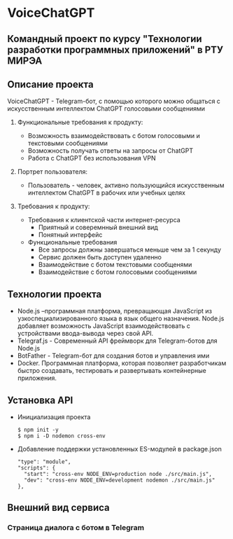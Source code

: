 # VoiceChatGPT
## Командный проект по курсу "Технологии разработки программных приложений" в РТУ МИРЭА
## Описание проекта
VoiceChatGPT - Telegram-бот, с помощью которого можно общаться с искусcтвенным интеллектом ChatGPT голосовыми сообщениями

1. Функциональные требования к продукту:
    - Возможность взаимодействовать с ботом голосовыми и текстовыми сообщениями
    - Возможность получать ответы на запросы от ChatGPT 
    - Работа с ChatGPT без использования VPN

2. Портрет пользователя:
    - Пользователь - человек, активно пользующийся искусcтвенным интеллектом ChatGPT в рабочих или учебных целях
   
3. Требования к продукту:
    + Требования к клиентской части интернет-ресурса
      - Приятный и соверемнный внешний вид
      - Понятный интерфейс
    + Функциональные требования
      - Все запросы должны завершаться меньше чем за 1 секунду
      - Сервис должен быть доступен удаленно
      - Взаимодействие с ботом текстовыми сообщенями
      - Взаимодействие с ботом голосовыми сообщениями
      
## Технологии проекта
   + Node.js –программная платформа, превращающая JavaScript из узкоспециализированного языка в язык общего назначения. Node.js добавляет возможность JavaScript взаимодействовать с устройствами ввода-вывода через свой API.
   + Telegraf.js - Современный API фреймворк для Telegram-ботов для Node.js
   + BotFather - Telegram-бот для создания ботов и управления ими
   + Docker. Программная платформа, которая позволяет разработчикам быстро создавать, тестировать и развертывать контейнерные приложения.

## Установка API
  + Инициализация проекта
    ```
    $ npm init -y 
    $ npm i -D nodemon cross-env
    ```
  + Добавление поддержки установленных ES-модулей в package.json
    ```
    "type": "module",
    "scripts": {
      "start": "cross-env NODE_ENV=production node ./src/main.js",
      "dev": "cross-env NODE_ENV=development nodemon ./src/main.js"
    },
    ```
## Внешний вид сервиса
### Страница диалога с ботом в Telegram
